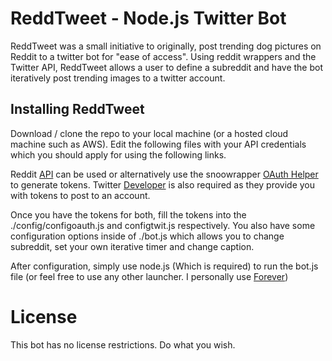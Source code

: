 # ReddTweet - Node.js Twitter Bot

ReddTweet was a small initiative to originally, post trending dog pictures on Reddit to a twitter bot for "ease of access". Using reddit wrappers and the Twitter API, ReddTweet allows a user to define a subreddit and have the bot iteratively post trending images to a twitter account.

## Installing ReddTweet

Download / clone the repo to your local machine (or a hosted cloud machine such as AWS). Edit the following files with your API credentials which you should apply for using the following links.

Reddit [API](https://www.reddit.com/wiki/api) can be used or alternatively use the snoowrapper [OAuth Helper](https://github.com/not-an-aardvark/reddit-oauth-helper) to generate tokens.
Twitter [Developer](https://developer.twitter.com/en/apps) is also required as they provide you with tokens to post to an account.

Once you have the tokens for both, fill the tokens into the ./config/configoauth.js and configtwit.js respectively. You also have some configuration options inside of ./bot.js which allows you to change subreddit, set your own iterative timer and change caption.

After configuration, simply use node.js (Which is required) to run the bot.js file (or feel free to use any other launcher. I personally use [Forever](https://www.npmjs.com/package/forever))

# License

This bot has no license restrictions. Do what you wish.
